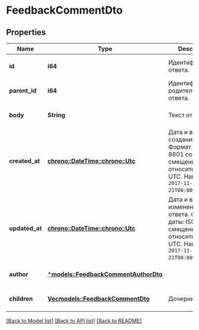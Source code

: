 # FeedbackCommentDto

## Properties
Name | Type | Description | Notes
------------ | ------------- | ------------- | -------------
**id** | **i64** | Идентификатор ответа. | [optional] [default to None]
**parent_id** | **i64** | Идентификатор родительского ответа. | [optional] [default to None]
**body** | **String** | Текст ответа. | [optional] [default to None]
**created_at** | [**chrono::DateTime::<chrono::Utc>**](DateTime.md) | Дата и время создания ответа.  Формат даты: ISO 8601 со смещением относительно UTC. Например, `2017-11-21T00:00:00+03:00`.  | [optional] [default to None]
**updated_at** | [**chrono::DateTime::<chrono::Utc>**](DateTime.md) | Дата и время изменения ответа.  Формат даты: ISO 8601 со смещением относительно UTC. Например, `2017-11-21T00:00:00+03:00`.  | [optional] [default to None]
**author** | [***models::FeedbackCommentAuthorDto**](FeedbackCommentAuthorDTO.md) |  | [optional] [default to None]
**children** | [**Vec<models::FeedbackCommentDto>**](FeedbackCommentDTO.md) | Дочерние ответы. | [optional] [default to None]

[[Back to Model list]](../README.md#documentation-for-models) [[Back to API list]](../README.md#documentation-for-api-endpoints) [[Back to README]](../README.md)


